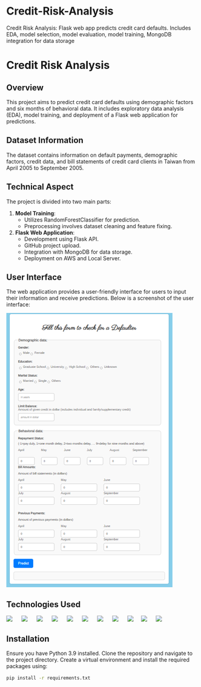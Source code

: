 # Credit-Risk-Analysis
Credit Risk Analysis: Flask web app predicts credit card defaults. Includes EDA, model selection, model evaluation,   model training, MongoDB integration for data storage

# Credit Risk Analysis

## Overview
This project aims to predict credit card defaults using demographic factors and six months of behavioral data. It includes exploratory data analysis (EDA), model training, and deployment of a Flask web application for predictions.

## Dataset Information
The dataset contains information on default payments, demographic factors, credit data, and bill statements of credit card clients in Taiwan from April 2005 to September 2005.

## Technical Aspect
The project is divided into two main parts:
1. **Model Training**:
   - Utilizes RandomForestClassifier for prediction.
   - Preprocessing involves dataset cleaning and feature fixing.
2. **Flask Web Application**:
   - Development using Flask API.
   - GitHub project upload.
   - Integration with MongoDB for data storage.
   - Deployment on AWS and Local Server.

## User Interface
The web application provides a user-friendly interface for users to input their information and receive predictions. Below is a screenshot of the user interface:

![User Interface](https://github.com/OnkarSudrik/Credit-Risk-Analysis/raw/main/UI.png)

## Technologies Used

[<img target="_blank" src="https://www.python.org/static/img/python-logo.png" width=100 style="margin-right: 20px;">](https://www.python.org/)    [<img target="_blank" src="https://flask.palletsprojects.com/en/2.0.x/_images/flask-logo.png" width=100 style="margin-right: 20px;">](https://flask.palletsprojects.com/en/2.0.x/)    [<img target="_blank" src="https://www.mongodb.com/assets/images/global/favicon.ico" width=100 style="margin-right: 20px;">](https://www.mongodb.com/)    [<img target="_blank" src="https://scikit-learn.org/stable/_static/scikit-learn-logo-small.png" width=100 style="margin-right: 20px;">](https://scikit-learn.org/stable/)    [<img target="_blank" src="https://pandas.pydata.org/static/img/pandas_mark.svg" width=100 style="margin-right: 20px;">](https://pandas.pydata.org/)    [<img target="_blank" src="https://numpy.org/images/logo.svg" width=100 style="margin-right: 20px;">](https://numpy.org/)    [<img target="_blank" src="https://upload.wikimedia.org/wikipedia/commons/3/38/HTML5_Badge.svg" width=100 style="margin-right: 20px;">](https://developer.mozilla.org/en-US/docs/Web/Guide/HTML/HTML5)    [<img target="_blank" src="https://upload.wikimedia.org/wikipedia/commons/d/d5/CSS3_logo_and_wordmark.svg" width=100 style="margin-right: 20px;">](https://developer.mozilla.org/en-US/docs/Web/CSS) <img target="_blank" src="https://user-images.githubusercontent.com/315810/92159303-30d41100-edfb-11ea-8107-1c5352202571.png" width=100 style="margin-right: 20px;">[<img target="_blank" src="https://upload.wikimedia.org/wikipedia/commons/thumb/0/01/Created_with_Matplotlib-logo.svg/2048px-Created_with_Matplotlib-logo.svg.png" width=100 style="margin-right: 20px;">](https://matplotlib.org/) [<img target="_blank" src="https://upload.wikimedia.org/wikipedia/commons/9/93/Amazon_Web_Services_Logo.svg" width=100 style="margin-right: 20px;">](https://aws.amazon.com/)


## Installation
Ensure you have Python 3.9 installed. Clone the repository and navigate to the project directory. Create a virtual environment and install the required packages using:
```bash
pip install -r requirements.txt
